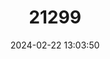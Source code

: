 ---
title: "21299"
category: "Tachyoryctes splendens"
draft: false
date: 2024-02-22 13:03:50
languages:
  English: ["East African Mole Rat"]
---